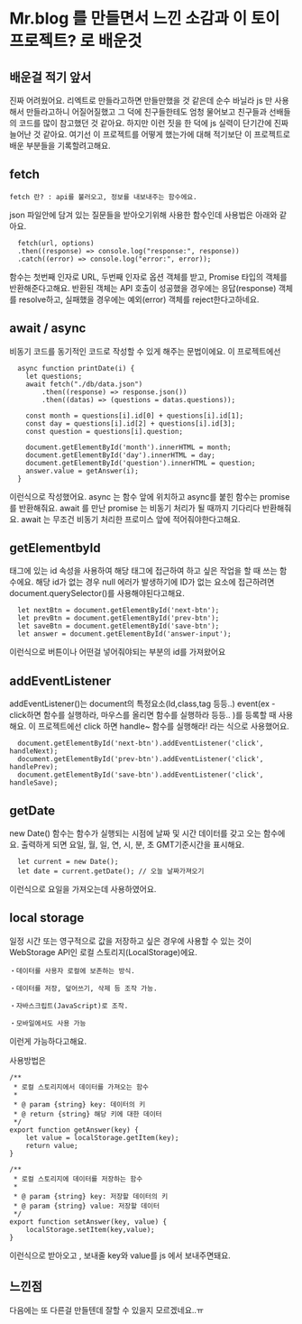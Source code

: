 # Mr.blog 를 만들면서 느낀 소감과 이 토이 프로젝트? 로 배운것

## 배운걸 적기 앞서
진짜 어려웠어요. 리엑트로 만들라고하면 만들만했을 것 같은데 순수 바닐라 js 만 사용해서 만들라고하니 어질어질했고 그 덕에 친구들한테도 엄청 물어보고 친구들과 선배들의 코드를 많이 참고했던 것 같아요. 하지만 이런 짓을 한 덕에 js 실력이 단기간에 진짜 늘어난 것 같아요. 여기선 이 프로젝트를 어떻게 했는가에 대해 적기보단 이 프로젝트로 배운 부분들을 기록할려고해요.

## fetch
`fetch 란? : api를 불러오고, 정보를 내보내주는 함수에요.`

json 파일안에 담겨 있는 질문들을 받아오기위해 사용한 함수인데 사용법은 아래와 같아요.
```
  fetch(url, options)
  .then((response) => console.log("response:", response))
  .catch((error) => console.log("error:", error));
```
함수는 첫번째 인자로 URL, 두번째 인자로 옵션 객체를 받고, Promise 타입의 객체를 반환해준다고해요. 
반환된 객체는 API 호출이 성공했을 경우에는 응답(response) 객체를 resolve하고, 
실패했을 경우에는 예외(error) 객체를 reject한다고하네요.

## await / async
비동기 코드를 동기적인 코드로 작성할 수 있게 해주는 문법이에요. 이 프로젝트에선

```
  async function printDate(i) {
    let questions;
    await fetch("./db/data.json") 
        .then((response) => response.json())
        .then((datas) => (questions = datas.questions));
  
    const month = questions[i].id[0] + questions[i].id[1];
    const day = questions[i].id[2] + questions[i].id[3];
    const question = questions[i].question;
    
    document.getElementById('month').innerHTML = month;
    document.getElementById('day').innerHTML = day;
    document.getElementById('question').innerHTML = question;
    answer.value = getAnswer(i);
  }
```

이런식으로 작성했어요. async 는 함수 앞에 위치하고 async를 붙힌 함수는 promise 를 반환해줘요. await 를 만난 promise 는 비동기 처리가 될 때까지 기다리다 반환해줘요. await 는 무조건
비동기 처리한 프로미스 앞에 적어줘야한다고해요.

## getElementbyId
태그에 있는 id 속성을 사용하여 해당 태그에 접근하여 하고 싶은 작업을 할 때 쓰는 함수에요.
해당 id가 없는 경우 null 에러가 발생하기에 ID가 없는 요소에 접근하려면 document.querySelector()를 사용해야된다고해요.

```
  let nextBtn = document.getElementById('next-btn');
  let prevBtn = document.getElementById('prev-btn');
  let saveBtn = document.getElementById('save-btn');
  let answer = document.getElementById('answer-input');
```

이런식으로 버튼이나 어떤걸 넣어줘야되는 부분의 id를 가져왔어요

## addEventListener
addEventListener()는 document의 특정요소(Id,class,tag 등등..) event(ex - click하면 함수를 실행하라, 마우스를 올리면 함수를 실행하라 등등.. )를 등록할 때 사용해요.
이 프로젝트에선 click 하면 handle~ 함수를 실행해라! 라는 식으로 사용했어요.

```
  document.getElementById('next-btn').addEventListener('click', handleNext);
  document.getElementById('prev-btn').addEventListener('click', handlePrev);
  document.getElementById('save-btn').addEventListener('click', handleSave);
```

## getDate
new Date() 함수는 함수가 실행되는 시점에 날짜 및 시간 데이터를 갖고 오는 함수에요. 출력하게 되면 요일, 월, 일, 연, 시, 분, 초 GMT기준시간을 표시해요.

```
  let current = new Date();
  let date = current.getDate(); // 오늘 날짜가져오기
```

이런식으로 요일을 가져오는데 사용하였어요.

## local storage
일정 시간 또는 영구적으로 값을 저장하고 싶은 경우에 사용할 수 있는 것이 WebStorage API인 로컬 스토리지(LocalStorage)에요.

```
・데이터를 사용자 로컬에 보존하는 방식.

・데이터를 저장, 덮어쓰기, 삭제 등 조작 가능.

・자바스크립트(JavaScript)로 조작.

・모바일에서도 사용 가능
``` 
이런게 가능하다고해요.

사용방법은 
```
/**
 * 로컬 스토리지에서 데이터를 가져오는 함수
 *
 * @ param {string} key: 데이터의 키
 * @ return {string} 해당 키에 대한 데이터
 */
export function getAnswer(key) {
    let value = localStorage.getItem(key);
    return value;
}

/**
 * 로컬 스토리지에 데이터를 저장하는 함수
 *
 * @ param {string} key: 저장할 데이터의 키
 * @ param {string} value: 저장할 데이터
 */
export function setAnswer(key, value) {
    localStorage.setItem(key,value);
}
```

이런식으로 받아오고 , 보내줄 key와 value를 js 에서 보내주면돼요.

## 느낀점
다음에는 또 다른걸 만들텐데 잘할 수 있을지 모르겠네요..ㅠ


